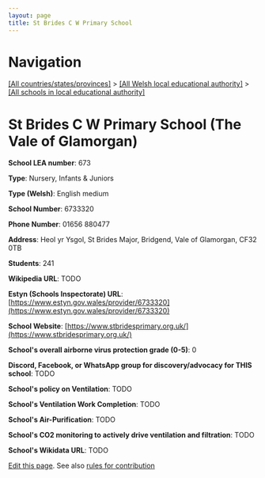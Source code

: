 ```yaml
---
layout: page
title: St Brides C W Primary School
---
```

# Navigation

[[All countries/states/provinces]](../../..) > [[All Welsh local educational authority]](../..) > [[All schools in local educational authority]](..)

# St Brides C W Primary School (The Vale of Glamorgan)

**School LEA number**: 673

**Type**: Nursery, Infants & Juniors

**Type (Welsh)**: English medium

**School Number**: 6733320

**Phone Number**: 01656 880477

**Address**: Heol yr Ysgol, St Brides Major, Bridgend, Vale of Glamorgan, CF32 0TB

**Students**: 241

**Wikipedia URL**: TODO

**Estyn (Schools Inspectorate) URL**: [https://www.estyn.gov.wales/provider/6733320](https://www.estyn.gov.wales/provider/6733320)

**School Website**: [https://www.stbridesprimary.org.uk/](https://www.stbridesprimary.org.uk/)

**School's overall airborne virus protection grade (0-5)**: 0

**Discord, Facebook, or WhatsApp group for discovery/advocacy for THIS school**: TODO

**School's policy on Ventilation**: TODO

**School's Ventilation Work Completion**: TODO

**School's Air-Purification**: TODO

**School's CO2 monitoring to actively drive ventilation and filtration**: TODO

**School's Wikidata URL**: TODO




[Edit this page](https://github.com/VentilationProject/Wales/edit/prif/./The_Vale_of_Glamorgan/St_Brides_C_W_Primary_School.md). See also [rules for contribution](../../../contribution-rules/)